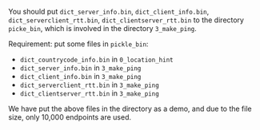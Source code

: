 You should put `dict_server_info.bin`, `dict_client_info.bin`, `dict_serverclient_rtt.bin`, `dict_clientserver_rtt.bin` to the directory `picke_bin`, which is involved in the directory `3_make_ping`.

Requirement: put some files in `pickle_bin`:
- `dict_countrycode_info.bin` in `0_location_hint`
- `dict_server_info.bin` in `3_make_ping`
- `dict_client_info.bin` in `3_make_ping`
- `dict_serverclient_rtt.bin` in `3_make_ping`
- `dict_clientserver_rtt.bin` in `3_make_ping`

We have put the above files in the directory as a demo, and due to the file size, only 10,000 endpoints are used.

